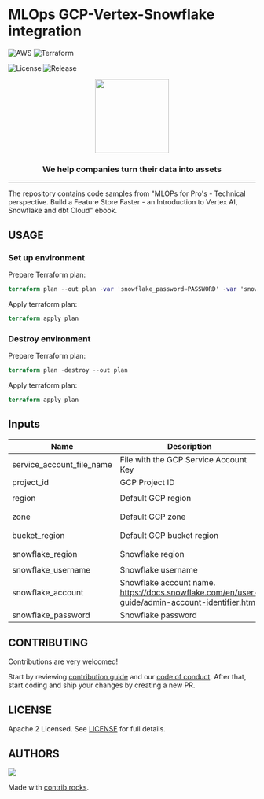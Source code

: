 # MLOps GCP-Vertex-Snowflake integration

<!--- Pick Cloud provider Badge -->
<!---![Azure](https://img.shields.io/badge/azure-%230072C6.svg?style=for-the-badge&logo=microsoftazure&logoColor=white) -->
<!---![Google Cloud](https://img.shields.io/badge/GoogleCloud-%234285F4.svg?style=for-the-badge&logo=google-cloud&logoColor=white) -->
![AWS](https://img.shields.io/badge/AWS-%23FF9900.svg?style=for-the-badge&logo=amazon-aws&logoColor=white)
![Terraform](https://img.shields.io/badge/terraform-%235835CC.svg?style=for-the-badge&logo=terraform&logoColor=white)

<!--- Replace repository name -->
![License](https://badgen.net/github/license/getindata/terraform-module-template/)
![Release](https://badgen.net/github/release/getindata/terraform-module-template/)

<p align="center">
  <img height="150" src="https://getindata.com/img/logo.svg">
  <h3 align="center">We help companies turn their data into assets</h3>
</p>

---

The repository contains code samples from 
"MLOPs for Pro's - Technical perspective. Build a Feature Store Faster - an Introduction to Vertex AI, Snowflake and dbt Cloud" ebook.

## USAGE

### Set up environment

Prepare Terraform plan:

```terraform
terraform plan --out plan -var 'snowflake_password=PASSWORD' -var 'snowflake_account=ACCOUNT' -var 'snowflake_username=USERNAME'
```

Apply terraform plan:
```terraform
terraform apply plan
```

### Destroy environment

Prepare Terraform plan:

```terraform
terraform plan -destroy --out plan    
```

Apply terraform plan:
```terraform
terraform apply plan
```

## Inputs

| Name | Description                           | Type | Default | Required |
|------|---------------------------------------|------|--------|:--------:|
| service_account_file_name | File with the GCP Service Account Key | `string` | `key.json` |    no    |
| project_id | GCP Project ID                        | `string` |  |   yes    |
| region | Default GCP region | `string` | `europe-west4` |    no    |
| zone | Default GCP zone | `string` | `europe-west4-a` |    no    |
| bucket_region | Default GCP bucket region | `string` | `EUROPE-WEST4` |    no    |
| snowflake_region | Snowflake region | `string` | `europe-west4.gcp` |    no    |
| snowflake_username | Snowflake username | `string` | |   yes    |
| snowflake_account | Snowflake account name. https://docs.snowflake.com/en/user-guide/admin-account-identifier.html | `string` |  |   yes    |
| snowflake_password | Snowflake password | `string` |  |   yes    |

## CONTRIBUTING

Contributions are very welcomed!

Start by reviewing [contribution guide](CONTRIBUTING.md) and our [code of conduct](CODE_OF_CONDUCT.md). After that, start coding and ship your changes by creating a new PR.

## LICENSE

Apache 2 Licensed. See [LICENSE](LICENSE) for full details.

## AUTHORS

<a href="https://github.com/getindata/mlops-gcp-vertex-snowflake-dbt">
  <img src="https://contrib.rocks/image?repo=getindata/mlops-gcp-vertex-snowflake-dbt" />
</a>

Made with [contrib.rocks](https://contrib.rocks).
